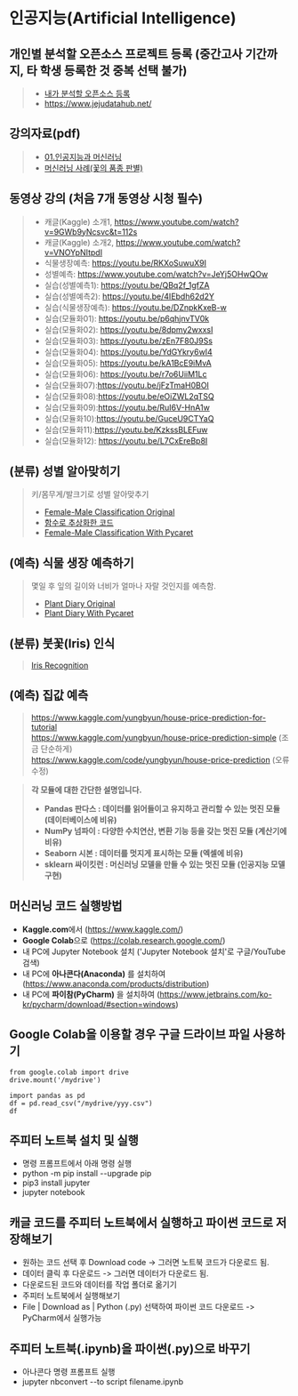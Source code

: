 # 인공지능(Artificial Intelligence)

<!-- 주석
### 인공지능 과목이 포함된 '인공지능SW' 마이크로디그리를 신청하기만 하여도 장학금 30만원이!
<img   src="./md.jpg"   width="50%"   height="50%" /> <br/>

### 사업단 핵심과목 1개 신청 + '지능형서비스' 마이크로디그리 신청하면 장학금 50만원(단독 신청시)! 
<img   src="./ris.jpg"   width="50%"   height="50%" />


## RIS 지능형서비스사업단 설문조사 (아래 링크 클릭)
http://naver.me/59ijR7PO
-->

## 개인별 분석할 오픈소스 프로젝트 등록 (중간고사 기간까지, 타 학생 등록한 것 중복 선택 불가)
> * [내가 분석할 오픈소스 등록](https://docs.google.com/spreadsheets/d/16D3I7WLcxwsPM12HjnLFPyblRh3BtsEu68kN-7Zh9CA/edit?gid=0#gid=0)
> * https://www.jejudatahub.net/

<!-- 주석
### 인공지능 과목이 포함된 '인공지능SW' 마이크로디그리를 신청하기만 하여도 장학금 30만원이!
<img   src="./md.jpg"   width="50%"   height="50%" /> <br/>

### 사업단 핵심과목 1개 신청 + '지능형서비스' 마이크로디그리 신청하면 장학금 50만원(단독 신청시)! 
<img   src="./ris.jpg"   width="50%"   height="50%" />


## RIS 지능형서비스사업단 설문조사 (아래 링크 클릭)
http://naver.me/59ijR7PO
-->

## 강의자료(pdf)
> * [01.인공지능과 머신러닝](https://github.com/yungbyun/ai/blob/master/%EA%B0%95%EC%9D%98%EA%B3%84%ED%9A%8D%EC%84%9C-%EC%9D%B8%EA%B3%B5%EC%A7%80%EB%8A%A5_2025.pdf)
> * [머신러닝 사례(꽃의 품종 판별)](https://github.com/yungbyun/ai/blob/master/%EB%A8%B8%EC%8B%A0%EB%9F%AC%EB%8B%9D%20%EC%82%AC%EB%A1%80_%EA%BD%83%EC%9D%98%20%ED%92%88%EC%A2%85%20%ED%8C%90%EB%B3%84.pdf)
## 동영상 강의 (처음 7개 동영상 시청 필수)
> * 캐글(Kaggle) 소개1, https://www.youtube.com/watch?v=9GWb9yNcsvc&t=112s
> * 캐글(Kaggle) 소개2, https://www.youtube.com/watch?v=VNOYpNItpdI
> * 식물생장예측: https://youtu.be/RKXoSuwuX9I
> * 성별예측: https://www.youtube.com/watch?v=JeYj5OHwQOw
> * 실습(성별예측1): https://youtu.be/QBq2f_1gfZA 
> * 실습(성별예측2): https://youtu.be/4IEbdh62d2Y
> * 실습(식물생장예측): https://youtu.be/DZnpkKxeB-w
> * 실습(모듈화01): https://youtu.be/p6qhjnvTV0k
> * 실습(모듈화02): https://youtu.be/8dpmy2wxxsI
> * 실습(모듈화03): https://youtu.be/zEn7F80J9Ss 
> * 실습(모듈화04): https://youtu.be/YdGYkry6wI4 
> * 실습(모듈화05): https://youtu.be/kA1BcE9iMvA
> * 실습(모듈화06): https://youtu.be/r7o6UiiM1Lc 
> * 실습(모듈화07):https://youtu.be/jFzTmaH0BOI
> * 실습(모듈화08):https://youtu.be/eOiZWL2qTSQ
> * 실습(모듈화09):https://youtu.be/RuI6V-HnA1w
> * 실습(모듈화10):https://youtu.be/GuceU9CTYaQ
> * 실습(모듈화11):https://youtu.be/KzkssBLEFuw
> * 실습(모듈화12): https://youtu.be/L7CxEreBp8I

## (분류) 성별 알아맞히기
> 키/몸무게/발크기로 성별 알아맞추기 <br/>
> * [Female-Male Classification Original](https://www.kaggle.com/code/yungbyun/female-male-classification-original)
> * [함수로 추상화한 코드](https://www.kaggle.com/code/yungbyun/functions-for-ml)
> * [Female-Male Classification With Pycaret](https://www.kaggle.com/code/yungbyun/male-female-classification-with-pycaret/edit)

## (예측) 식물 생장 예측하기
> 몇일 후 잎의 길이와 너비가 얼마나 자랄 것인지를 예측함. <br/>
> * [Plant Diary Original](https://www.kaggle.com/code/yungbyun/plant-diary-original)
> * [Plant Diary With Pycaret](https://www.kaggle.com/code/yungbyun/plant-diary-with-pycaret/edit)

## (분류) 붓꽃(Iris) 인식
> [Iris Recognition](https://www.kaggle.com/ash316/ml-from-scratch-with-iris)

## (예측) 집값 예측
> https://www.kaggle.com/yungbyun/house-price-prediction-for-tutorial <br/>
> https://www.kaggle.com/yungbyun/house-price-prediction-simple (조금 단순하게) <br/>
> https://www.kaggle.com/code/yungbyun/house-price-prediction (오류 수정)

> **각 모듈에 대한 간단한 설명입니다.**
> * **Pandas 판다스 : 데이터를 읽어들이고 유지하고 관리할 수 있는 멋진 모듈 (데이터베이스에 비유)**
> * **NumPy 넘파이 : 다양한 수치연산, 변환 기능 등을 갖는 멋진 모듈 (계산기에 비유)** 
> * **Seaborn 시본 : 데이터를 멋지게 표시하는 모듈 (엑셀에 비유)** 
> * **sklearn 싸이킷런 : 머신러닝 모델을 만들 수 있는 멋진 모듈 (인공지능 모델 구현)**
## 머신러닝 코드 실행방법
* **Kaggle.com**에서 (https://www.kaggle.com/)
* **Google Colab**으로 (https://colab.research.google.com/)
* 내 PC에 Jupyter Notebook 설치 ('Jupyter Notebook 설치'로 구글/YouTube 검색)
* 내 PC에 **아나콘다(Anaconda)** 를 설치하여 (https://www.anaconda.com/products/distribution)
* 내 PC에 **파이참(PyCharm)** 을 설치하여 (https://www.jetbrains.com/ko-kr/pycharm/download/#section=windows)

## Google Colab을 이용할 경우 구글 드라이브 파일 사용하기
```
from google.colab import drive
drive.mount('/mydrive')

import pandas as pd
df = pd.read_csv("/mydrive/yyy.csv")
df
```

## 주피터 노트북 설치 및 실행 
* 명령 프롬프트에서 아래 명령 실행 
* python -m pip install --upgrade pip
* pip3 install jupyter
* jupyter notebook 

## 캐글 코드를 주피터 노트북에서 실행하고 파이썬 코드로 저장해보기
* 원하는 코드 선택 후 Download code -> 그러면 노트북 코드가 다운로드 됨.
* 데이터 클릭 후 다운로드 -> 그러면 데이터가 다운로드 됨.
* 다운로드된 코드와 데이터를 작업 폴더로 옮기기
* 주피터 노트북에서 실행해보기
* File | Download as | Python (.py) 선택하여 파이썬 코드 다운로드 -> PyCharm에서 실행가능

## 주피터 노트북(**.ipynb)을 파이썬(**.py)으로 바꾸기
* 아나콘다 명령 프롬프트 실행
* jupyter nbconvert --to script filename.ipynb 

